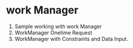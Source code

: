 # work Manager
1) Sample working with work Manager
2) WorkManager Onetime Request
3) WorkManager with Constraints and Data Input.

